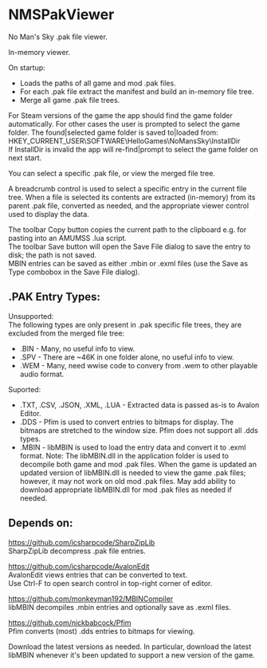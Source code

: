 # NMSPakViewer
No Man's Sky .pak file viewer.

In-memory viewer.

On startup:
- Loads the paths of all game and mod .pak files.
- For each .pak file extract the manifest and build an in-memory file tree.
- Merge all game .pak file trees.

For Steam versions of the game the app should find the game folder automatically.
For other cases the user is prompted to select the game folder.
The found|selected game folder is saved to|loaded from:</br>
HKEY_CURRENT_USER\SOFTWARE\HelloGames\NoMansSky\InstallDir</br>
If InstallDir is invalid the app will re-find|prompt to select the game folder on next start.

You can select a specific .pak file, or view the merged file tree.

A breadcrumb control is used to select a specific entry in the current file tree.
When a file is selected its contents are extracted (in-memory) from its parent .pak file, converted as needed, and the appropriate viewer control used to display the data.

The toolbar Copy button copies the current path to the clipboard e.g. for pasting into an AMUMSS .lua script.</br>
The toolbar Save button will open the Save File dialog to save the entry to disk; the path is not saved.</br>
MBIN entries can be saved as either .mbin or .exml files (use the Save as Type combobox in the Save File dialog).

<h2>.PAK Entry Types:</h2>

Unsupported:</br>
The following types are only present in .pak specific file trees, they are excluded from the merged file tree:
- .BIN - Many, no useful info to view.
- .SPV - There are ~46K in one folder alone, no useful info to view.
- .WEM - Many, need wwise code to convery from .wem to other playable audio format.

Suported:
- .TXT, .CSV, .JSON, .XML, .LUA - Extracted data is passed as-is to Avalon Editor.
- .DDS - Pfim is used to convert entries to bitmaps for display.  The bitmaps are stretched to the window size.  Pfim does not support all .dds types.
- .MBIN - libMBIN is used to load the entry data and convert it to .exml format.
Note: The libMBIN.dll in the application folder is used to decompile both game and mod .pak files.
When the game is updated an updated version of libMBIN.dll is needed to view the game .pak files; however, it may not work on old mod .pak files.
May add ability to download appropriate libMBIN.dll for mod .pak files as needed if needed.

<h2>Depends on:</h2>

https://github.com/icsharpcode/SharpZipLib</br>
SharpZipLib decompress .pak file entries.

https://github.com/icsharpcode/AvalonEdit</br>
AvalonEdit views entries that can be converted to text.</br>
Use Ctrl-F to open search control in top-right corner of editor.

https://github.com/monkeyman192/MBINCompiler</br>
libMBIN decompiles .mbin entries and optionally save as .exml files.

https://github.com/nickbabcock/Pfim</br>
Pfim converts (most) .dds entries to bitmaps for viewing.

Download the latest versions as needed.  In particular, download the latest libMBIN whenever it's been updated to support a new version of the game.



